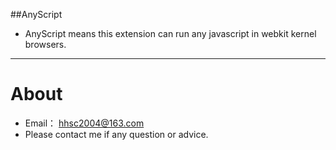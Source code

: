 ##AnyScript
* AnyScript means this extension can run any javascript in webkit kernel browsers.

----
# About
* Email： <hhsc2004@163.com>
* Please contact me if any question or advice.